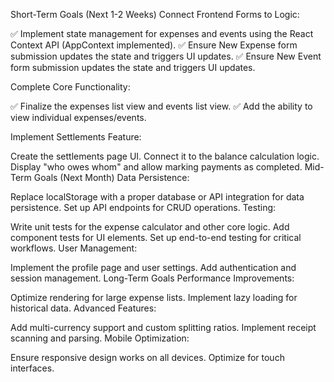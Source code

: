 Short-Term Goals (Next 1-2 Weeks)
Connect Frontend Forms to Logic:

✅ Implement state management for expenses and events using the React Context API (AppContext implemented).
✅ Ensure New Expense form submission updates the state and triggers UI updates.
✅ Ensure New Event form submission updates the state and triggers UI updates.

Complete Core Functionality:

✅ Finalize the expenses list view and events list view.
✅ Add the ability to view individual expenses/events.

Implement Settlements Feature:

Create the settlements page UI.
Connect it to the balance calculation logic.
Display "who owes whom" and allow marking payments as completed.
Mid-Term Goals (Next Month)
Data Persistence:

Replace localStorage with a proper database or API integration for data persistence.
Set up API endpoints for CRUD operations.
Testing:

Write unit tests for the expense calculator and other core logic.
Add component tests for UI elements.
Set up end-to-end testing for critical workflows.
User Management:

Implement the profile page and user settings.
Add authentication and session management.
Long-Term Goals
Performance Improvements:

Optimize rendering for large expense lists.
Implement lazy loading for historical data.
Advanced Features:

Add multi-currency support and custom splitting ratios.
Implement receipt scanning and parsing.
Mobile Optimization:

Ensure responsive design works on all devices.
Optimize for touch interfaces.
